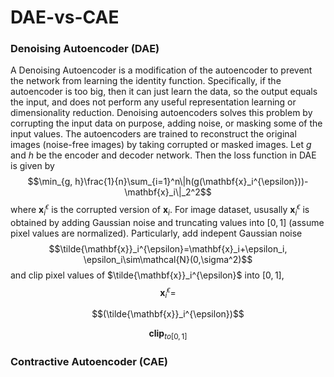 # DAE-vs-CAE

### Denoising Autoencoder (DAE)
A Denoising Autoencoder is a modification of the autoencoder to prevent the network from learning the identity function. Specifically, if the autoencoder is too big, then it can just learn the data, so the output equals the input, and does not perform any useful representation learning or dimensionality reduction. Denoising autoencoders solves this problem by corrupting the input data on purpose, adding noise, or masking some of the input values. The autoencoders are trained to reconstruct the original images (noise-free images) by taking corrupted or masked images.
Let $g$ and $h$ be the encoder and decoder network. Then the loss function in DAE is given by
$$\min_{g, h}\frac{1}{n}\sum_{i=1}^n\|h(g(\mathbf{x}_i^{\epsilon}))-\mathbf{x}_i\|_2^2$$
where $\mathbf{x}_i^{\epsilon}$ is the corrupted version of $\mathbf{x}_i$. For image dataset, ususally $\mathbf{x}_i^{\epsilon}$ is obtained by adding Gaussian noise and 
truncating values into $[0,1]$ (assume pixel values are normalized). Particularly, add
indepent Gaussian noise
$$\tilde{\mathbf{x}}_i^{\epsilon}=\mathbf{x}_i+\epsilon_i, \epsilon_i\sim\mathcal{N}(0,\sigma^2)$$ 
and clip pixel values of $\tilde{\mathbf{x}}_i^{\epsilon}$
into $[0,1]$,
$$\mathbf{x}_i^{\epsilon}=$$

$$(\tilde{\mathbf{x}}_i^{\epsilon})$$

$$\textbf{clip}_{to [0,1]}$$

### Contractive Autoencoder (CAE)



